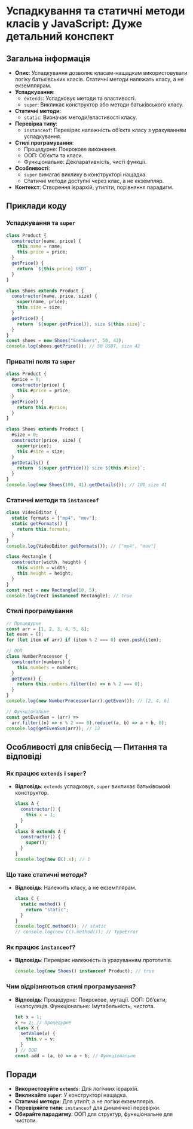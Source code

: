 # Успадкування та статичні методи класів у JavaScript: Дуже детальний конспект

## Загальна інформація

- **Опис**: Успадкування дозволяє класам-нащадкам використовувати логіку батьківських класів. Статичні методи належать класу, а не екземплярам.
- **Успадкування**:
  - `extends`: Успадковує методи та властивості.
  - `super`: Викликає конструктор або методи батьківського класу.
- **Статичні методи**:
  - `static`: Визначає методи/властивості класу.
- **Перевірка типу**:
  - `instanceof`: Перевіряє належність об’єкта класу з урахуванням успадкування.
- **Стилі програмування**:
  - Процедурне: Покрокове виконання.
  - ООП: Об’єкти та класи.
  - Функціональне: Декларативність, чисті функції.
- **Особливості**:
  - `super` вимагає виклику в конструкторі нащадка.
  - Статичні методи доступні через клас, а не екземпляр.
- **Контекст**: Створення ієрархій, утиліти, порівняння парадигм.

## Приклади коду

### Успадкування та `super`

```javascript
class Product {
  constructor(name, price) {
    this.name = name;
    this.price = price;
  }
  getPrice() {
    return `${this.price} USDT`;
  }
}

class Shoes extends Product {
  constructor(name, price, size) {
    super(name, price);
    this.size = size;
  }
  getPrice() {
    return `${super.getPrice()}, size ${this.size}`;
  }
}
const shoes = new Shoes("Sneakers", 50, 42);
console.log(shoes.getPrice()); // 50 USDT, size 42
```

### Приватні поля та `super`

```javascript
class Product {
  #price = 0;
  constructor(price) {
    this.#price = price;
  }
  getPrice() {
    return this.#price;
  }
}

class Shoes extends Product {
  #size = 0;
  constructor(price, size) {
    super(price);
    this.#size = size;
  }
  getDetails() {
    return `${super.getPrice()} size ${this.#size}`;
  }
}
console.log(new Shoes(100, 41).getDetails()); // 100 size 41
```

### Статичні методи та `instanceof`

```javascript
class VideoEditor {
  static formats = ["mp4", "mov"];
  static getFormats() {
    return this.formats;
  }
}
console.log(VideoEditor.getFormats()); // ["mp4", "mov"]

class Rectangle {
  constructor(width, height) {
    this.width = width;
    this.height = height;
  }
}
const rect = new Rectangle(10, 5);
console.log(rect instanceof Rectangle); // true
```

### Стилі програмування

```javascript
// Процедурне
const arr = [1, 2, 3, 4, 5, 6];
let even = [];
for (let item of arr) if (item % 2 === 0) even.push(item);

// ООП
class NumberProcessor {
  constructor(numbers) {
    this.numbers = numbers;
  }
  getEven() {
    return this.numbers.filter((n) => n % 2 === 0);
  }
}
console.log(new NumberProcessor(arr).getEven()); // [2, 4, 6]

// Функціональне
const getEvenSum = (arr) =>
  arr.filter((n) => n % 2 === 0).reduce((a, b) => a + b, 0);
console.log(getEvenSum(arr)); // 12
```

## Особливості для співбесід — Питання та відповіді

### Як працює `extends` і `super`?

- **Відповідь**: `extends` успадковує, `super` викликає батьківський конструктор.
  ```javascript
  class A {
    constructor() {
      this.x = 1;
    }
  }
  class B extends A {
    constructor() {
      super();
    }
  }
  console.log(new B().x); // 1
  ```

### Що таке статичні методи?

- **Відповідь**: Належить класу, а не екземплярам.
  ```javascript
  class C {
    static method() {
      return "static";
    }
  }
  console.log(C.method()); // static
  // console.log(new C().method()); // TypeError
  ```

### Як працює `instanceof`?

- **Відповідь**: Перевіряє належність із урахуванням прототипів.
  ```javascript
  console.log(new Shoes() instanceof Product); // true
  ```

### Чим відрізняються стилі програмування?

- **Відповідь**: Процедурне: Покрокове, мутації. ООП: Об’єкти, інкапсуляція. Функціональне: Імутабельність, чистота.
  ```javascript
  let x = 1;
  x += 2; // Процедурне
  class X {
    setValue(v) {
      this.v = v;
    }
  } // ООП
  const add = (a, b) => a + b; // Функціональне
  ```

## Поради

- **Використовуйте `extends`**: Для логічних ієрархій.
- **Викликайте `super`**: У конструкторі нащадка.
- **Статичні методи**: Для утиліт, а не логіки екземплярів.
- **Перевіряйте типи**: `instanceof` для динамічної перевірки.
- **Обирайте парадигму**: ООП для структур, функціональне для чистоти.
